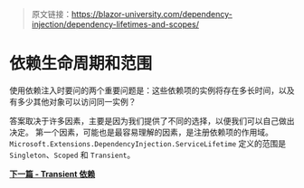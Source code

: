> 原文链接：https://blazor-university.com/dependency-injection/dependency-lifetimes-and-scopes/

# 依赖生命周期和范围
使用依赖注入时要问的两个重要问题是：这些依赖项的实例将存在多长时间，以及有多少其他对象可以访问同一实例？

答案取决于许多因素，主要是因为我们提供了不同的选择，以便我们可以自己做出决定。 第一个因素，可能也是最容易理解的因素，是注册依赖项的作用域。 `Microsoft.Extensions.DependencyInjection.ServiceLifetime` 定义的范围是 `Singleton`、`Scoped` 和 `Transient`。

**[下一篇 - Transient 依赖](https://feiyun0112.github.io/blazor-university.zh-cn/dependency-injection/dependency-lifetimes-and-scopes/transient-dependencies/)**